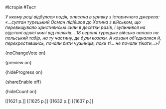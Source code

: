 #Історія #Тест

*У якому році відбулася подія, описана в уривку з історичного джерела: «...султан турецький Осман підійшов до Хотина з військом, що перевищувало християнські сили в десятки разів, і зупинився на відстані однієї милі від поляків... 18 серпня турецьке військо напало на польський табір, на ту частину, де були козаки. А козаки об'єдналися й, перехрестившись, почали бити чужинців, поки ті... не почали тікати...»?*

{noChangeVote on}

{preview on}

{hideProgress on}

{shareEnable off}

{hideCount on}

[[1621 р.]]
[[1625 р.]]
[[1632 р.]]
[[1637 р.]]
